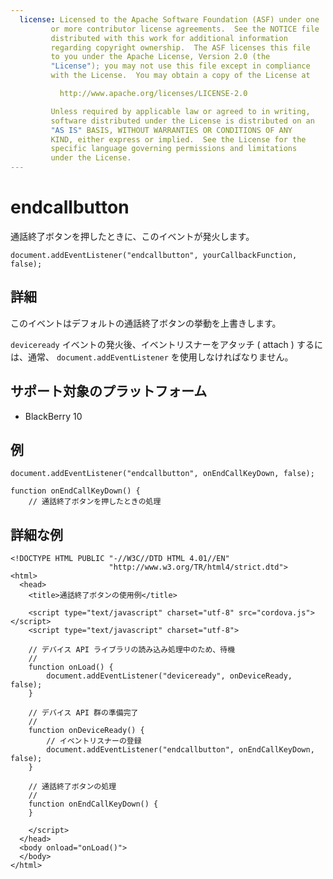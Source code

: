 ```yaml
---
  license: Licensed to the Apache Software Foundation (ASF) under one
         or more contributor license agreements.  See the NOTICE file
         distributed with this work for additional information
         regarding copyright ownership.  The ASF licenses this file
         to you under the Apache License, Version 2.0 (the
         "License"); you may not use this file except in compliance
         with the License.  You may obtain a copy of the License at

           http://www.apache.org/licenses/LICENSE-2.0

         Unless required by applicable law or agreed to in writing,
         software distributed under the License is distributed on an
         "AS IS" BASIS, WITHOUT WARRANTIES OR CONDITIONS OF ANY
         KIND, either express or implied.  See the License for the
         specific language governing permissions and limitations
         under the License.
---
```


# endcallbutton

通話終了ボタンを押したときに、このイベントが発火します。

    document.addEventListener("endcallbutton", yourCallbackFunction, false);

## 詳細

このイベントはデフォルトの通話終了ボタンの挙動を上書きします。

`deviceready` イベントの発火後、イベントリスナーをアタッチ ( attach ) するには、通常、 `document.addEventListener` を使用しなければなりません。


## サポート対象のプラットフォーム

- BlackBerry 10

## 例

    document.addEventListener("endcallbutton", onEndCallKeyDown, false);

    function onEndCallKeyDown() {
        // 通話終了ボタンを押したときの処理

## 詳細な例

    <!DOCTYPE HTML PUBLIC "-//W3C//DTD HTML 4.01//EN"
                          "http://www.w3.org/TR/html4/strict.dtd">
    <html>
      <head>
        <title>通話終了ボタンの使用例</title>

        <script type="text/javascript" charset="utf-8" src="cordova.js"></script>
        <script type="text/javascript" charset="utf-8">

        // デバイス API ライブラリの読み込み処理中のため、待機
        //
        function onLoad() {
            document.addEventListener("deviceready", onDeviceReady, false);
        }

        // デバイス API 群の準備完了
        //
        function onDeviceReady() {
            // イベントリスナーの登録
            document.addEventListener("endcallbutton", onEndCallKeyDown, false);
        }

        // 通話終了ボタンの処理
        //
        function onEndCallKeyDown() {
        }

        </script>
      </head>
      <body onload="onLoad()">
      </body>
    </html>
